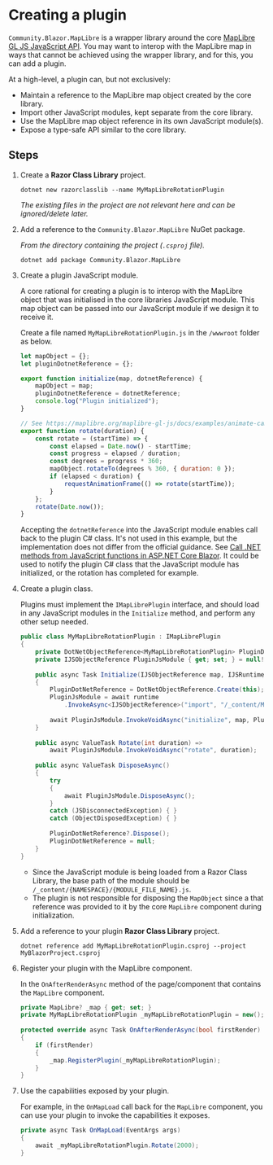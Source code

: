 # Creating a plugin

`Community.Blazor.MapLibre` is a wrapper library around the core [MapLibre GL JS JavaScript API](https://maplibre.org/maplibre-gl-js/docs/API/). You may want to interop with the MapLibre map in ways that cannot be achieved using the wrapper library, and for this, you can add a plugin.

At a high-level, a plugin can, but not exclusively:

- Maintain a reference to the MapLibre map object created by the core library.
- Import other JavaScript modules, kept separate from the core library.
- Use the MapLibre map object reference in its own JavaScript module(s).
- Expose a type-safe API similar to the core library.

## Steps

1. Create a **Razor Class Library** project.

    ```shell
    dotnet new razorclasslib --name MyMapLibreRotationPlugin
    ```

    _The existing files in the project are not relevant here and can be ignored/delete later._

2. Add a reference to the `Community.Blazor.MapLibre` NuGet package.

    _From the directory containing the project (`.csproj` file)._

    ```shell
    dotnet add package Community.Blazor.MapLibre
    ```

3. Create a plugin JavaScript module.

    A core rational for creating a plugin is to interop with the MapLibre object that was initialised in the core libraries JavaScript module. This map object can be passed into our JavaScript module if we design it to receive it.

    Create a file named `MyMapLibreRotationPlugin.js` in the `/wwwroot` folder as below.

    ```javascript
    let mapObject = {};
    let pluginDotnetReference = {};
    
    export function initialize(map, dotnetReference) {
        mapObject = map;
        pluginDotnetReference = dotnetReference;
        console.log("Plugin initialized");
    }
    
    // See https://maplibre.org/maplibre-gl-js/docs/examples/animate-camera-around-point/
    export function rotate(duration) {
        const rotate = (startTime) => {
            const elapsed = Date.now() - startTime;
            const progress = elapsed / duration;
            const degrees = progress * 360;
            mapObject.rotateTo(degrees % 360, { duration: 0 });
            if (elapsed < duration) {
                requestAnimationFrame(() => rotate(startTime));
            }
        };
        rotate(Date.now());
    }
    ```

    Accepting the `dotnetReference` into the JavaScript module enables call back to the plugin C# class. It's not used in this example, but the implementation does not differ from the official guidance. See [Call .NET methods from JavaScript functions in ASP.NET Core Blazor](https://learn.microsoft.com/en-us/aspnet/core/blazor/javascript-interoperability/call-dotnet-from-javascript?view=aspnetcore-9.0). It could be used to notify the plugin C# class that the JavaScript module has initialized, or the rotation has completed for example.

4. Create a plugin class.

    Plugins must implement the `IMapLibrePlugin` interface, and should load in any JavaScript modules in the `Initialize` method, and perform any other setup needed.

    ```csharp
    public class MyMapLibreRotationPlugin : IMapLibrePlugin
    {
        private DotNetObjectReference<MyMapLibreRotationPlugin> PluginDotNetReference { get; set; } = null!;
        private IJSObjectReference PluginJsModule { get; set; } = null!;
        
        public async Task Initialize(IJSObjectReference map, IJSRuntime runtime)
        {
            PluginDotNetReference = DotNetObjectReference.Create(this);
            PluginJsModule = await runtime
                .InvokeAsync<IJSObjectReference>("import", "/_content/MyMapLibreRotationPlugin/MyMapLibreRotationPlugin.js");
            
            await PluginJsModule.InvokeVoidAsync("initialize", map, PluginDotNetReference);
        }
        
        public async ValueTask Rotate(int duration) => 
            await PluginJsModule.InvokeVoidAsync("rotate", duration);
        
        public async ValueTask DisposeAsync()
        {
            try
            {
                await PluginJsModule.DisposeAsync();
            }
            catch (JSDisconnectedException) { }
            catch (ObjectDisposedException) { }
            
            PluginDotNetReference?.Dispose();
            PluginDotNetReference = null;
        }
    }
    ```

   - Since the JavaScript module is being loaded from a Razor Class Library, the base path of the module should be `/_content/{NAMESPACE}/{MODULE_FILE_NAME}.js`.
   - The plugin is not responsible for disposing the `MapObject` since a that reference was provided to it by the core `MapLibre` component during initialization.

5. Add a reference to your plugin **Razor Class Library** project.

    ```shell
    dotnet reference add MyMapLibreRotationPlugin.csproj --project MyBlazorProject.csproj
    ```

6. Register your plugin with the MapLibre component.

    In the `OnAfterRenderAsync` method of the page/component that contains the `MapLibre` component.

    ```csharp
    private MapLibre? _map { get; set; }
    private MyMapLibreRotationPlugin _myMapLibreRotationPlugin = new();
        
    protected override async Task OnAfterRenderAsync(bool firstRender)
    {
        if (firstRender)
        {
            _map.RegisterPlugin(_myMapLibreRotationPlugin);
        }
    }
    ```

7. Use the capabilities exposed by your plugin.

    For example, in the `OnMapLoad` call back for the `MapLibre` component, you can use your plugin to invoke the capabilities it exposes.

    ```csharp
    private async Task OnMapLoad(EventArgs args)
    {
        await _myMapLibreRotationPlugin.Rotate(2000);
    }
    ```
